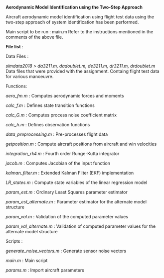 **Aerodynamic Model Identification using the Two-Step Approach**
 
Aircraft aerodynamic model identification using flight test data using the two-step approach of system identification has
been performed.

Main script to be run : main.m
Refer to the instructions mentioned in the comments of the above file.

**File list** :

Data Files : 

*simdata2018 > da3211.m, dadoublet.m, de3211.m, dr3211.m, drdoublet.m*
Data files that were provided with the assignment. Containg flight test data for various manoeuvre.

Functions:

*aero_fm.m* : Computes aerodynamic forces and moments

*calc_f.m* : Defines state transition functions

*calc_G.m* : Computes process noise coefficient matrix

*calc_h.m* : Defines observation functions

*data_preprocessing.m* : Pre-processes flight data

*getposition.m* : Compute aircraft positions from aircraft and win velocities

*integration_rk4.m* : Fourth order Runge-Kutta integrator

*jacob.m* : Computes Jacobian of the input function

*kalman_filter.m* : Extended Kalman Filter (EKF) implementation

*LR_states.m* : Compute state variables of the linear regression model

*param_est.m* : Ordinary Least Squares parameter estimator

*param_est_alternate.m* : Parameter estimator for the alternate model structure

*param_val.m* : Validation of the computed parameter values

*param_val_alternate.m* : Validation of computed parameter values for the alternate model structure

Scripts : 

*generate_noise_vectors.m* : Generate sensor noise vectors

*main.m* : Main script

*params.m* : Import aircraft parameters


